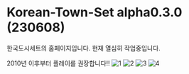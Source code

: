 # Korean-Town-Set alpha0.3.0 (230608)

한국도시세트의 홈페이지입니다. 현재 열심히 작업중입니다. 

2010년 이후부터 플레이를 권장합니다!!
![1](https://github.com/SerpensNebula/Korean-Town-Set/assets/75788864/0e023d20-cc06-46b7-8d5e-4a083ad690ab)
![2](https://github.com/SerpensNebula/Korean-Town-Set/assets/75788864/5ea2435b-8280-40ad-ab6a-3846940b1d59)
![3](https://github.com/SerpensNebula/Korean-Town-Set/assets/75788864/d8671c7f-e046-4da5-9cdf-165d045e4fdb)
![4](https://github.com/SerpensNebula/Korean-Town-Set/assets/75788864/8fb0dec1-ffa6-46a9-8a25-d90965604c30)
